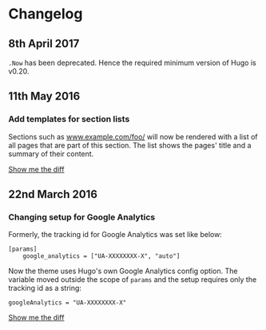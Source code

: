 # Changelog

## 8th April 2017

`.Now` has been deprecated. Hence the required minimum version of Hugo is v0.20.

## 11th May 2016

### Add templates for section lists

Sections such as www.example.com/foo/ will now be rendered with a list of all pages that are part of this section. The list shows the pages' title and a summary of their content.

[Show me the diff](https://github.com/digitalcraftsman/hugo-material-docs/commit/1f8393a8d4ce1b8ee3fc7d87be05895c12810494)

## 22nd March 2016

### Changing setup for Google Analytics

Formerly, the tracking id for Google Analytics was set like below:

```text
[params]
    google_analytics = ["UA-XXXXXXXX-X", "auto"]
```

Now the theme uses Hugo's own Google Analytics config option. The variable moved outside the scope of `params` and the setup requires only the tracking id as a string:

```text
googleAnalytics = "UA-XXXXXXXX-X"
```

[Show me the diff](https://github.com/digitalcraftsman/hugo-material-docs/commit/fa10c8eef935932426d46b662a51f29a5e0d48e2)

